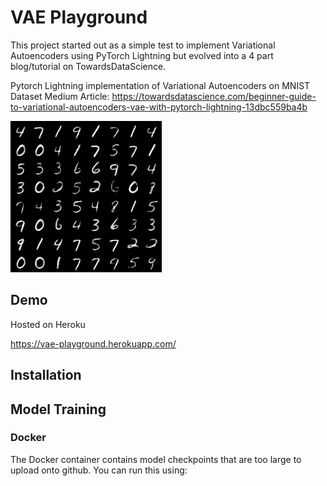 # VAE Playground

This project started out as a simple test to implement Variational Autoencoders using PyTorch Lightning but evolved into a 4 part blog/tutorial on TowardsDataScience. 


Pytorch Lightning implementation of Variational Autoencoders on MNIST Dataset 
Medium Article: https://towardsdatascience.com/beginner-guide-to-variational-autoencoders-vae-with-pytorch-lightning-13dbc559ba4b

![](images/title_img.png)

## Demo

Hosted on Heroku

https://vae-playground.herokuapp.com/

## Installation


## Model Training




### Docker

The Docker container contains model checkpoints that are too large to upload onto github. You can run this using:

```bash
```